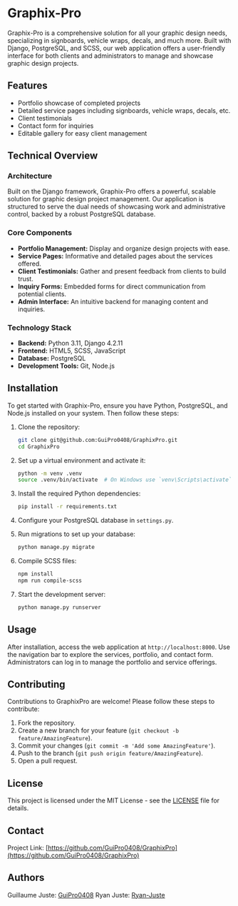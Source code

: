 
# Graphix-Pro

Graphix-Pro is a comprehensive solution for all your graphic design needs, specializing in signboards, vehicle wraps, decals, and much more. Built with Django, PostgreSQL, and SCSS, our web application offers a user-friendly interface for both clients and administrators to manage and showcase graphic design projects.

## Features

- Portfolio showcase of completed projects
- Detailed service pages including signboards, vehicle wraps, decals, etc.
- Client testimonials
- Contact form for inquiries
- Editable gallery for easy client management

## Technical Overview

### Architecture

Built on the Django framework, Graphix-Pro offers a powerful, scalable solution for graphic design project management. Our application is structured to serve the dual needs of showcasing work and administrative control, backed by a robust PostgreSQL database.

### Core Components

- **Portfolio Management:** Display and organize design projects with ease.
- **Service Pages:** Informative and detailed pages about the services offered.
- **Client Testimonials:** Gather and present feedback from clients to build trust.
- **Inquiry Forms:** Embedded forms for direct communication from potential clients.
- **Admin Interface:** An intuitive backend for managing content and inquiries.

### Technology Stack

- **Backend:** Python 3.11, Django 4.2.11
- **Frontend:** HTML5, SCSS, JavaScript
- **Database:** PostgreSQL
- **Development Tools:** Git, Node.js

## Installation

To get started with Graphix-Pro, ensure you have Python, PostgreSQL, and Node.js installed on your system. Then follow these steps:

1. Clone the repository:
   ```bash
   git clone git@github.com:GuiPro0408/GraphixPro.git
   cd GraphixPro
   ```

2. Set up a virtual environment and activate it:
   ```bash
   python -m venv .venv
   source .venv/bin/activate  # On Windows use `venv\Scripts\activate`
   ```

3. Install the required Python dependencies:
   ```bash
   pip install -r requirements.txt
   ```

4. Configure your PostgreSQL database in `settings.py`.

5. Run migrations to set up your database:
   ```bash
   python manage.py migrate
   ```

6. Compile SCSS files:
   ```bash
   npm install
   npm run compile-scss
   ```

7. Start the development server:
   ```bash
   python manage.py runserver
   ```

## Usage

After installation, access the web application at `http://localhost:8000`. Use the navigation bar to explore the services, portfolio, and contact form. Administrators can log in to manage the portfolio and service offerings.

## Contributing

Contributions to GraphixPro are welcome! Please follow these steps to contribute:

1. Fork the repository.
2. Create a new branch for your feature (`git checkout -b feature/AmazingFeature`).
3. Commit your changes (`git commit -m 'Add some AmazingFeature'`).
4. Push to the branch (`git push origin feature/AmazingFeature`).
5. Open a pull request.

## License

This project is licensed under the MIT License - see the [LICENSE](LICENSE) file for details.

## Contact

Project Link: [https://github.com/GuiPro0408/GraphixPro](https://github.com/GuiPro0408/GraphixPro)

## Authors

Guillaume Juste: [GuiPro0408](https://github.com/GuiPro0408)
Ryan Juste: [Ryan-Juste](https://github.com/ryan-juste)
